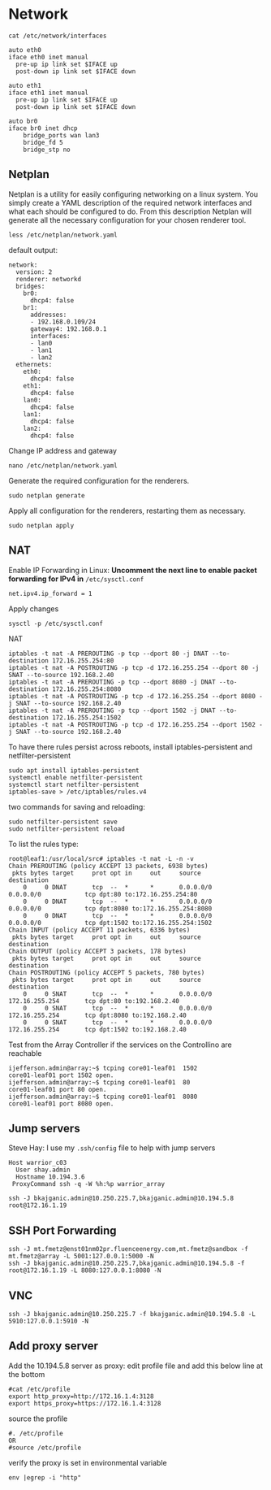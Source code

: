 # Network

```
cat /etc/network/interfaces

auto eth0
iface eth0 inet manual
  pre-up ip link set $IFACE up
  post-down ip link set $IFACE down

auto eth1
iface eth1 inet manual
  pre-up ip link set $IFACE up
  post-down ip link set $IFACE down

auto br0
iface br0 inet dhcp
    bridge_ports wan lan3 
    bridge_fd 5
    bridge_stp no
```

## Netplan

Netplan is a utility for easily configuring networking on a linux system. 
You simply create a YAML description of the required network interfaces and what each should be configured to do. From this description Netplan will generate all the necessary configuration for your chosen renderer tool.

```
less /etc/netplan/network.yaml 
```
default output:
```
network:
  version: 2
  renderer: networkd
  bridges:
    br0:
      dhcp4: false
    br1:
      addresses:
      - 192.168.0.109/24
      gateway4: 192.168.0.1
      interfaces:
      - lan0
      - lan1
      - lan2
  ethernets:
    eth0:
      dhcp4: false
    eth1:
      dhcp4: false
    lan0:
      dhcp4: false
    lan1:
      dhcp4: false
    lan2:
      dhcp4: false
```
Change IP address and gateway 
```
nano /etc/netplan/network.yaml 
```

Generate the required configuration for the renderers.
```
sudo netplan generate 
```
Apply all configuration for the renderers, restarting them as necessary.
```
sudo netplan apply
```

## NAT

Enable IP Forwarding in Linux:
__Uncomment the next line to enable packet forwarding for IPv4 in__ `/etc/sysctl.conf`
```
net.ipv4.ip_forward = 1
```
Apply changes
``` 
sysctl -p /etc/sysctl.conf
```
NAT
``` 
iptables -t nat -A PREROUTING -p tcp --dport 80 -j DNAT --to-destination 172.16.255.254:80
iptables -t nat -A POSTROUTING -p tcp -d 172.16.255.254 --dport 80 -j SNAT --to-source 192.168.2.40 
iptables -t nat -A PREROUTING -p tcp --dport 8080 -j DNAT --to-destination 172.16.255.254:8080
iptables -t nat -A POSTROUTING -p tcp -d 172.16.255.254 --dport 8080 -j SNAT --to-source 192.168.2.40 
iptables -t nat -A PREROUTING -p tcp --dport 1502 -j DNAT --to-destination 172.16.255.254:1502
iptables -t nat -A POSTROUTING -p tcp -d 172.16.255.254 --dport 1502 -j SNAT --to-source 192.168.2.40
``` 
To have there rules persist across reboots, install iptables-persistent and netfilter-persistent

``` 
sudo apt install iptables-persistent
systemctl enable netfilter-persistent
systemctl start netfilter-persistent
iptables-save > /etc/iptables/rules.v4
```
two commands for saving and reloading:
```
sudo netfilter-persistent save
sudo netfilter-persistent reload
```

To list the rules type:
``` 
root@leaf1:/usr/local/src# iptables -t nat -L -n -v
Chain PREROUTING (policy ACCEPT 13 packets, 6938 bytes)
 pkts bytes target     prot opt in     out     source               destination         
    0     0 DNAT       tcp  --  *      *       0.0.0.0/0            0.0.0.0/0            tcp dpt:80 to:172.16.255.254:80
    0     0 DNAT       tcp  --  *      *       0.0.0.0/0            0.0.0.0/0            tcp dpt:8080 to:172.16.255.254:8080
    0     0 DNAT       tcp  --  *      *       0.0.0.0/0            0.0.0.0/0            tcp dpt:1502 to:172.16.255.254:1502
Chain INPUT (policy ACCEPT 11 packets, 6336 bytes)
 pkts bytes target     prot opt in     out     source               destination         
Chain OUTPUT (policy ACCEPT 3 packets, 178 bytes)
 pkts bytes target     prot opt in     out     source               destination         
Chain POSTROUTING (policy ACCEPT 5 packets, 780 bytes)
 pkts bytes target     prot opt in     out     source               destination         
    0     0 SNAT       tcp  --  *      *       0.0.0.0/0            172.16.255.254       tcp dpt:80 to:192.168.2.40
    0     0 SNAT       tcp  --  *      *       0.0.0.0/0            172.16.255.254       tcp dpt:8080 to:192.168.2.40
    0     0 SNAT       tcp  --  *      *       0.0.0.0/0            172.16.255.254       tcp dpt:1502 to:192.168.2.40
``` 
Test from the Array Controller if the services on the Controllino are reachable
``` 
ijefferson.admin@array:~$ tcping core01-leaf01  1502
core01-leaf01 port 1502 open.
ijefferson.admin@array:~$ tcping core01-leaf01  80
core01-leaf01 port 80 open.
ijefferson.admin@array:~$ tcping core01-leaf01  8080
core01-leaf01 port 8080 open.
``` 

## Jump servers
Steve Hay:
    I use my ```.ssh/config``` file to help with jump servers 
```  
Host warrior_c03
  User shay.admin
  Hostname 10.194.3.6
 ProxyCommand ssh -q -W %h:%p warrior_array 
```
```
ssh -J bkajganic.admin@10.250.225.7,bkajganic.admin@10.194.5.8 root@172.16.1.19
```

## SSH Port Forwarding
```
ssh -J mt.fmetz@enst01nm02pr.fluenceenergy.com,mt.fmetz@sandbox -f mt.fmetz@array -L 5001:127.0.0.1:5000 -N
ssh -J bkajganic.admin@10.250.225.7,bkajganic.admin@10.194.5.8 -f root@172.16.1.19 -L 8080:127.0.0.1:8080 -N
```
## VNC
```
ssh -J bkajganic.admin@10.250.225.7 -f bkajganic.admin@10.194.5.8 -L 5910:127.0.0.1:5910 -N
```

## Add proxy server

Add the 10.194.5.8 server as proxy: 
edit profile file and add this below line at the bottom

```  
#cat /etc/profile
export http_proxy=http://172.16.1.4:3128
export https_proxy=https://172.16.1.4:3128
```  
source the profile
```  
#. /etc/profile
OR
#source /etc/profile
```  
verify the proxy is set in environmental variable
```  
env |egrep -i "http" 
```  
